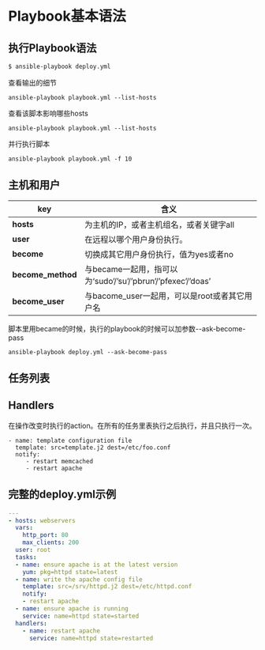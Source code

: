 # Playbook基本语法


## 执行Playbook语法


```bash
$ ansible-playbook deploy.yml
```
查看输出的细节


```
ansible-playbook playbook.yml --list-hosts
```

查看该脚本影响哪些hosts

```
ansible-playbook playbook.yml --list-hosts
```

并行执行脚本

```
ansible-playbook playbook.yml -f 10
```


## 主机和用户



| key | 含义  |
| -- | -- |
| **hosts** | 为主机的IP，或者主机组名，或者关键字all |
|**user** | 在远程以哪个用户身份执行。 |
| **become** | 切换成其它用户身份执行，值为yes或者no |
| **become_method** | 与became一起用，指可以为‘sudo’/’su’/’pbrun’/’pfexec’/’doas’ |
| **become_user** | 与bacome_user一起用，可以是root或者其它用户名 |

脚本里用became的时候，执行的playbook的时候可以加参数--ask-become-pass

```ansible-playbook deploy.yml --ask-become-pass```


## 任务列表

## Handlers
在操作改变时执行的action。在所有的任务里表执行之后执行，并且只执行一次。

```
- name: template configuration file
  template: src=template.j2 dest=/etc/foo.conf
  notify:
     - restart memcached
     - restart apache
```

## 完整的deploy.yml示例



```yml
---
- hosts: webservers
  vars:
    http_port: 80
    max_clients: 200
  user: root
  tasks:
  - name: ensure apache is at the latest version
    yum: pkg=httpd state=latest
  - name: write the apache config file
    template: src=/srv/httpd.j2 dest=/etc/httpd.conf
    notify:
    - restart apache
  - name: ensure apache is running
    service: name=httpd state=started
  handlers:
    - name: restart apache
      service: name=httpd state=restarted
```